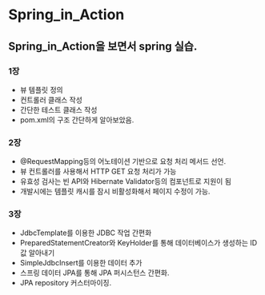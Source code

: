 # Spring_in_Action
## Spring_in_Action을 보면서 spring 실습.

### 1장
* 뷰 템플릿 정의
* 컨트롤러 클래스 작성
* 간단한 테스트 클래스 작성
* pom.xml의 구조 간단하게 알아보았음.

### 2장
* @RequestMapping등의 어노테이션 기반으로 요청 처리 메서드 선언.
* 뷰 컨트롤러를 사용해서 HTTP GET 요청 처리가 가능
* 유효성 검사는 빈 API와 Hibernate Validator등의 컴포넌트로 지원이 됨
* 개발시에는 템플릿 캐시를 잠시 비활성화해서 페이지 수정이 가능.

### 3장
* JdbcTemplate를 이용한 JDBC 작업 간편화
* PreparedStatementCreator와 KeyHolder를 통해 데이터베이스가 생성하는 ID값 알아내기
* SimpleJdbcInsert를 이용한 데이터 추가
* 스프링 데이터 JPA를 통해 JPA 퍼시스턴스 간편화.
* JPA repository 커스터마이징.